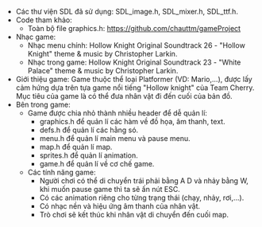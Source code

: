 - Các thư viện SDL đã sử dụng: SDL_image.h, SDL_mixer.h, SDL_ttf.h.
- Code tham khảo:
    + Toàn bộ file graphics.h: https://github.com/chauttm/gameProject
- Nhạc game:
    + Nhạc menu chính: Hollow Knight Original Soundtrack 26 - "Hollow Knight" theme & music by Christopher Larkin.
    + Nhạc trong game: Hollow Knight Original Soundtrack 23 - "White Palace" theme & music by Christopher Larkin.
- Giới thiệu game:
    Game thuộc thể loại Platformer (VD: Mario,...), được lấy cảm hứng dựa trên tựa game nổi tiếng "Hollow knight" của Team Cherry.
    Mục tiêu của game là có thể đưa nhân vật đi đến cuối của bản đồ.
- Bên trong game:
    + Game được chia nhỏ thành nhiều header để dễ quản lí:
        + graphics.h để quản lí các hàm về đồ họa, âm thanh, text.
        + defs.h để quản lí các hằng só.
        + menu.h để quản lí main menu và pause menu.
        + map.h để quản lí map.
        + sprites.h để quản lí animation.
        + game.h để quản lí về cơ chế game.
    + Các tính năng game:
        + Người chơi có thể di chuyển trái phải bằng A D và nhảy bằng W, khi muốn pause game thì ta sẽ ấn nút ESC.
        + Có các animation riêng cho từng trạng thái (chạy, nhảy, rơi,...).
        + Có nhạc nền và hiệu ứng âm thanh của nhân vật.
        + Trò chơi sẽ kết thúc khi nhân vật di chuyển đến cuối map.
